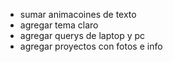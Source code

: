 - sumar animacoines de texto
- agregar tema claro
- agregar querys de laptop y pc
- agregar proyectos con fotos e info